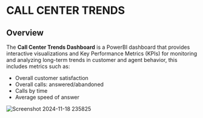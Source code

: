 # CALL CENTER TRENDS

## Overview
The **Call Center Trends Dashboard** is a PowerBI dashboard that provides interactive visualizations and Key Performance Metrics (KPIs) for monitoring and analyzing long-term trends in customer and agent behavior, this includes metrics such as: 
- Overall customer satisfaction  
- Overall calls: answered/abandoned  
- Calls by time  
- Average speed of answer  


![Screenshot 2024-11-18 235825](https://github.com/user-attachments/assets/9f1ba158-a081-4325-a3c7-efc385ba7c27)
